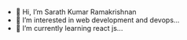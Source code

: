 - 👋 Hi, I’m Sarath Kumar Ramakrishnan
- 👀 I’m interested in web development and devops...
- 🌱 I’m currently learning react js...


<!---
sarathkumarramakrishnan/sarathkumarramakrishnan is a ✨ special ✨ repository because its `README.md` (this file) appears on your GitHub profile.
You can click the Preview link to take a look at your changes.
--->
